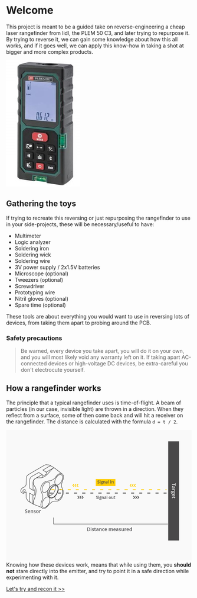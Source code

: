 
# Welcome 

This project is meant to be a guided take on reverse-engineering a cheap laser rangefinder from lidl, the PLEM 50 C3, and later trying to repurpose it. By trying to reverse it, we can gain some knowledge about how this all works, and if it goes well, we can apply this know-how in taking a shot at bigger and more complex products.

![The PLEM 50 C3 rangefinder](https://raw.githubusercontent.com/AndreiVladescu/Reverse-Engineering-Laser-Rangefinder/main/images/rangefinder.jpg)

## Gathering the toys

If trying to recreate this reversing or just repurposing the rangefinder to use in your side-projects, these will be necessary/useful to have:

- Multimeter
- Logic analyzer
- Soldering iron
- Soldering wick
- Soldering wire
- 3V power supply / 2x1.5V batteries
- Microscope (optional)
- Tweezers (optional)
- Screwdriver
- Prototyping wire
- Nitril gloves (optional)
- Spare time (optional)


These tools are about everything you would want to use in reversing lots of devices, from taking them apart to probing around the PCB.

### Safety precautions

> Be warned, every device you take apart, you will do it on your own, and you will most likely void any warranty left on it. If taking apart AC-connected devices or high-voltage DC devices, be extra-careful you don't electrocute yourself.

## How a rangefinder works

The principle that a typical rangefinder uses is time-of-flight. A beam of particles (in our case, invisible light) are thrown in a direction. When they reflect from a surface, some of then come back and will hit a receiver on the rangefinder. The distance is calculated with the formula `d = t / 2`.

![tof-principle](https://raw.githubusercontent.com/AndreiVladescu/Reverse-Engineering-Laser-Rangefinder/main/images/tof_principle.png)
Knowing how these devices work, means that while using them, you **should not** stare directly into the emitter, and try to point it in a safe direction while experimenting with it.

[Let's try and recon it >>](https://andreivladescu.github.io/Reverse-Engineering-Laser-Rangefinder/recon)
